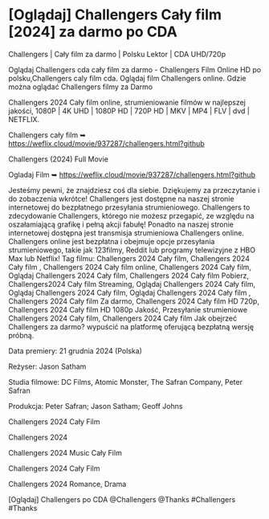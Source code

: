 # [Oglądaj] Challengers Cały film [2024] za darmo po CDA


Challengers | Cały film za darmo | Polsku Lektor | CDA UHD/720p

Oglądaj Challengers cda cały film za darmo - Challengers Film Online HD po polsku,Challengers caly film cda. Oglądaj film Challengers online. Gdzie można oglądać Challengers filmy za Darmo

Challengers 2024 Cały film online, strumieniowanie filmów w najlepszej jakości, 1080P | 4K UHD | 1080P HD | 720P HD | MKV | MP4 | FLV | dvd | NETFLIX.

Challengers cały film ➥ https://weflix.cloud/movie/937287/challengers.html?github

Challengers (2024) Full Movie

Ogladaj Film ➥ https://weflix.cloud/movie/937287/challengers.html?github

Jesteśmy pewni, że znajdziesz coś dla siebie. Dziękujemy za przeczytanie i do zobaczenia wkrótce! Challengers jest dostępne na naszej stronie internetowej do bezpłatnego przesyłania strumieniowego. Challengers to zdecydowanie Challengers, którego nie możesz przegapić, ze względu na oszałamiającą grafikę i pełną akcji fabułę! Ponadto na naszej stronie internetowej dostępna jest transmisja strumieniowa Challengers online. Challengers online jest bezpłatna i obejmuje opcje przesyłania strumieniowego, takie jak 123filmy, Reddit lub programy telewizyjne z HBO Max lub Netflix! Tag filmu: Challengers 2024 Cały film, Challengers 2024 Cały film , Challengers 2024 Cały film online, Challengers 2024 Cały film, Oglądaj Challengers 2024 Cały film, Challengers 2024 Cały film Pobierz, Challengers2024 Cały film Streaming, Oglądaj Challengers 2024 Cały film, Oglądaj Challengers 2024 Cały film, Oglądaj Challengers 2024 Cały film , Challengers 2024 Cały film Za darmo, Challengers 2024 Cały film HD 720p, Challengers 2024 Cały film HD 1080p Jakość, Przesyłanie strumieniowe Challengers 2024 Cały film, Challengers 2024 Cały film Jak obejrzeć Challengers za darmo? wypuścić na platformę oferującą bezpłatną wersję próbną.

Data premiery: 21 grudnia 2024 (Polska)

Reżyser: Jason Satham

Studia filmowe: DC Films, Atomic Monster, The Safran Company, Peter Safran

Produkcja: Peter Safran; Jason Satham; Geoff Johns

Challengers 2024 Cały Film

Challengers 2024

Challengers 2024 Music Cały Film

Challengers 2024 Cały Film

Challengers 2024 Romance, Drama

[Oglądaj] Challengers po CDA @Challengers @Thanks #Challengers #Thanks
